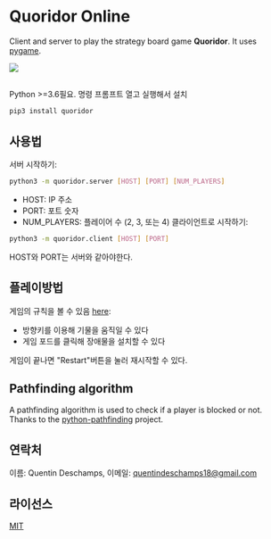 # Quoridor Online

Client and server to play the strategy board game **Quoridor**. It uses [pygame](https://www.pygame.org/news).

![](https://github.com/Quentin18/Quoridor-Online/blob/master/img/capture.png)

## 
Python >=3.6필요.
명령 프롬프트 열고 실행해서 설치
```bash
pip3 install quoridor
```

## 사용법
서버 시작하기:
```bash
python3 -m quoridor.server [HOST] [PORT] [NUM_PLAYERS]
```
- HOST: IP 주소
- PORT: 포트 숫자
- NUM_PLAYERS: 플레이어 수 (2, 3, 또는 4)
클라이언트로 시작하기:
```bash
python3 -m quoridor.client [HOST] [PORT]
```
HOST와 PORT는 서버와 같아야한다.

## 플레이방법
게임의 규칙을 볼 수 있음 [here](https://en.wikipedia.org/wiki/Quoridor):
- 방향키를 이용해 기물을 움직일 수 있다
- 게임 포드를 클릭해 장애물을 설치할 수 있다

게임이 끝나면 "Restart"버튼을 눌러 재시작할 수 있다.

## Pathfinding algorithm
A pathfinding algorithm is used to check if a player is blocked or not. Thanks to the [python-pathfinding](https://github.com/brean/python-pathfinding) project.

## 연락처
이름: Quentin Deschamps, 이메일: quentindeschamps18@gmail.com

## 라이선스
[MIT](https://choosealicense.com/licenses/mit/)
